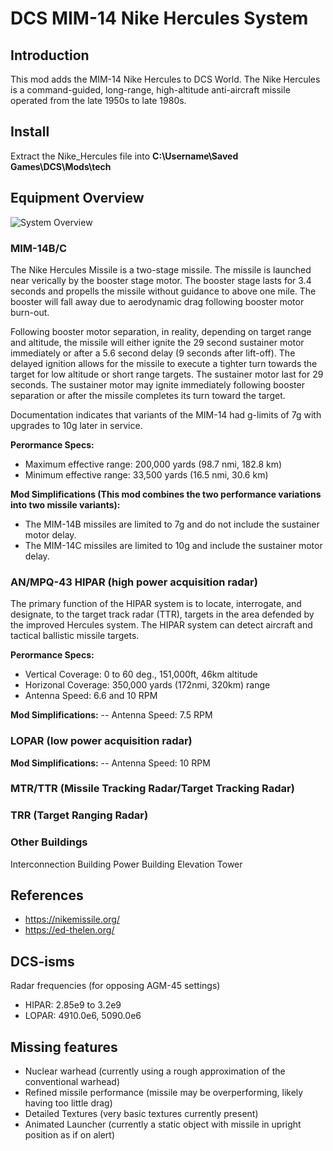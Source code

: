 # DCS MIM-14 Nike Hercules System
## Introduction
This mod adds the MIM-14 Nike Hercules to DCS World. The Nike Hercules is a command-guided, long-range, high-altitude anti-aircraft missile operated from the late 1950s to late 1980s.

## Install
Extract the Nike_Hercules file into **C:\Username\Saved Games\DCS\Mods\tech**


## Equipment Overview
![System Overview](https://nikemissile.org/herc_system/page4.jpg)
### MIM-14B/C

The Nike Hercules Missile is a two-stage missile. The missile is launched near verically by the booster stage motor. The booster stage lasts for 3.4 seconds and propells the missile without guidance to above one mile. The booster will fall away due to aerodynamic drag following booster motor burn-out.

Following booster motor separation, in reality, depending on target range and altitude, the missile will either ignite the 29 second sustainer motor immediately or after a 5.6 second delay (9 seconds after lift-off). The delayed ignition allows for the missile to execute a tighter turn towards the target for low altitude or short range targets.
The sustainer motor last for 29 seconds. The sustainer motor may ignite immediately following booster separation or after the missile completes its turn toward the target.

Documentation indicates that variants of the MIM-14 had g-limits of 7g with upgrades to 10g later in service.

**Perormance Specs:**
- Maximum effective range: 200,000 yards (98.7 nmi, 182.8 km)
- Minimum effective range: 33,500 yards (16.5 nmi, 30.6 km)

**Mod Simplifications (This mod combines the two performance variations into two missile variants):**
- The MIM-14B missiles are limited to 7g and do not include the sustainer motor delay.
- The MIM-14C missiles are limited to 10g and include the sustainer motor delay.


### AN/MPQ-43 HIPAR (high power acquisition radar)

The primary function of the HIPAR system is to locate, interrogate, and designate, to the target track radar (TTR), targets in the area defended by the improved Hercules system. The HIPAR system can detect aircraft and tactical ballistic missile targets.

**Perormance Specs:**
- Vertical Coverage: 0 to 60 deg., 151,000ft, 46km altitude
- Horizonal Coverage: 350,000 yards (172nmi, 320km) range
- Antenna Speed: 6.6 and 10 RPM 

**Mod Simplifications:**
-- Antenna Speed: 7.5 RPM


### LOPAR (low power acquisition radar)


**Mod Simplifications:**
-- Antenna Speed: 10 RPM



### MTR/TTR (Missile Tracking Radar/Target Tracking Radar)


### TRR (Target Ranging Radar)


### Other Buildings
Interconnection Building
Power Building
Elevation Tower


## References
- https://nikemissile.org/
- https://ed-thelen.org/

## DCS-isms
Radar frequencies (for opposing AGM-45 settings)
- HIPAR: 2.85e9 to 3.2e9
- LOPAR: 4910.0e6, 5090.0e6

## Missing features
- Nuclear warhead (currently using a rough approximation of the conventional warhead)
- Refined missile performance (missile may be overperforming, likely having too little drag)
- Detailed Textures (very basic textures currently present)
- Animated Launcher (currently a static object with missile in upright position as if on alert)
